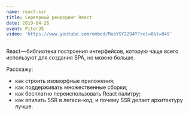 ```yaml
---
name: react-ssr
title: Серверный рендеринг React
date: 2019-04-26
event: PiterJS
video: 'https://www.youtube.com/embed/MueYSY2ZO4Y?rel=0&t=849'
---
```

React — библиотека построения интерфейсов, которую чаще всего используют для создания SPA, но можно больше.

Расскажу:

- как строить изоморфные приложения;
- как поддерживать множественные сборки;
- как бесплатно переиспользовать React палитру;
- как впилить SSR в легаси-код, и почему SSR делает архитектуру лучше.
